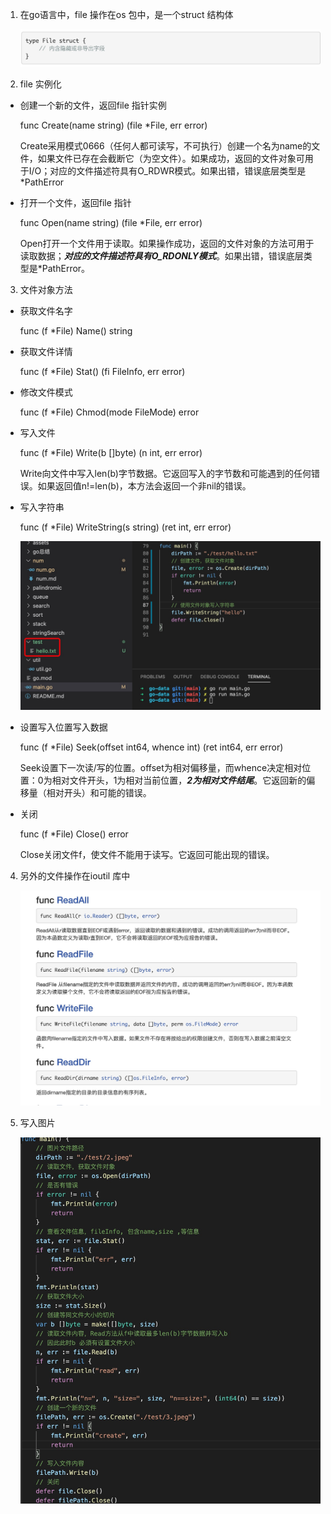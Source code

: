 1. 在go语言中，file 操作在os 包中，是一个struct 结构体

   ![image](../../assets/file-3.jpg)

2. file 实例化

+ 创建一个新的文件，返回file 指针实例

   func Create(name string) (file *File, err error)

   Create采用模式0666（任何人都可读写，不可执行）创建一个名为name的文件，如果文件已存在会截断它（为空文件）。如果成功，返回的文件对象可用于I/O；对应的文件描述符具有O_RDWR模式。如果出错，错误底层类型是*PathError

+ 打开一个文件，返回file 指针

   func Open(name string) (file *File, err error)

   Open打开一个文件用于读取。如果操作成功，返回的文件对象的方法可用于读取数据；***对应的文件描述符具有O_RDONLY模式***。如果出错，错误底层类型是*PathError。

3. 文件对象方法

+ 获取文件名字

   func (f *File) Name() string

+ 获取文件详情

   func (f *File) Stat() (fi FileInfo, err error)

+ 修改文件模式

   func (f *File) Chmod(mode FileMode) error

+ 写入文件

   func (f *File) Write(b []byte) (n int, err error)

   Write向文件中写入len(b)字节数据。它返回写入的字节数和可能遇到的任何错误。如果返回值n!=len(b)，本方法会返回一个非nil的错误。

+ 写入字符串

   func (f *File) WriteString(s string) (ret int, err error)

   ![avatar](../../assets/file-write-str.jpg)

+ 设置写入位置写入数据

   func (f *File) Seek(offset int64, whence int) (ret int64, err error)

   Seek设置下一次读/写的位置。offset为相对偏移量，而whence决定相对位置：0为相对文件开头，1为相对当前位置，***2为相对文件结尾***。它返回新的偏移量（相对开头）和可能的错误。

+ 关闭

   func (f *File) Close() error

   Close关闭文件f，使文件不能用于读写。它返回可能出现的错误。

4. 另外的文件操作在ioutil 库中

    ![image](../../assets/file-io.jpg)

5. 写入图片
   
    ![image](../../assets/file-image.jpg)